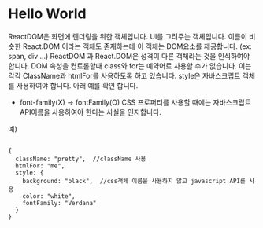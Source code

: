 # Hello World
ReactDOM은 화면에 렌더링을 위한 객체입니다. UI를 그려주는 객체입니다.
이름이 비슷한 React.DOM 이라는 객체도 존재하는데 이 객체는 DOM요소를 제공합니다. (ex: span, div ...)
ReactDOM 과 React.DOM은 성격이 다른 객체라는 것을 인식하여야 합니다.
DOM 속성을 컨트롤할때 class와 for는 예약어로 사용할 수가 없습니다.
이는 각각 ClassName과 htmlFor를 사용하도록 하고 있습니다.
style은 자바스크립트 객체를 사용하여야 합니다. 아래 예를 확인 합니다.
 - font-family(X) -> fontFamily(O)
CSS 프로퍼티를 사용할 때에는 자바스크립트 API이름을 사용하여야 한다는 사실을 인지합니다.

예)
<pre>
<code>
{
  className: "pretty",  //className 사용
  htmlFor: "me",
  style: {
    background: "black",  //css객체 이름을 사용하지 않고 javascript API를 사용
    color: "white",
    fontFamily: "Verdana"
  }
}
</code>
</pre>
